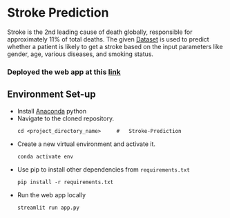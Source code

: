 # Stroke Prediction
Stroke is the 2nd leading cause of death globally, responsible for approximately 11% of
total deaths. The given <a href="https://docs.google.com/spreadsheets/d/e/2PACX-1vQBkbBa7swoXVRNgWzDQDhAFZDp_MvcAPusdQkE7y_FcFVx0SjCvXY8uIbzmsbX6hvOWXL1AjLjzjDq/pub?output=csv">Dataset<a> is used to predict whether a patient is likely to get a
stroke based on the input parameters like gender, age, various diseases, and smoking
status.

<h3> Deployed the web app at this <a href = "https://share.streamlit.io/shrut26/stroke-prediction/main/app.py">link</a></h3>
<h2>Environment Set-up</h2>

  - Install [Anaconda](https://www.anaconda.com/products/distribution) python
  - Navigate to the cloned repository.
    ```
    cd <project_directory_name>     #   Stroke-Prediction
    ```
  - Create a new virtual environment and activate it.
    ```
    conda activate env
    ```
  - Use pip to install other dependencies from `requirements.txt`
    ```
    pip install -r requirements.txt
    ```
  - Run the web app locally
    ```
    streamlit run app.py
    ```
